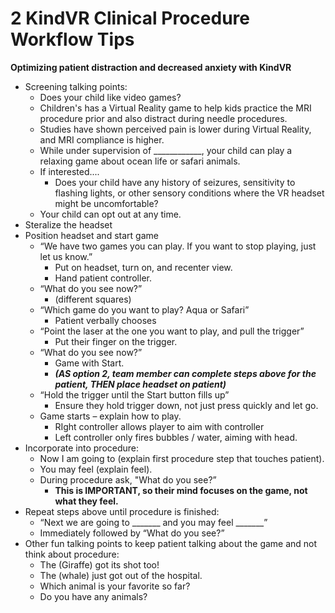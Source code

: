 # 2 KindVR Clinical Procedure Workflow Tips

**Optimizing patient distraction and decreased anxiety with KindVR**

* Screening talking points:
  * Does your child like video games?
  * Children's has a Virtual Reality game to help kids practice the MRI procedure prior and also distract during needle procedures.
  * Studies have shown perceived pain is lower during Virtual Reality, and MRI compliance is higher.
  * While under supervision of \_\_\_\_\_\_\_\_\_\_\_\_, your child can play a relaxing game about ocean life or safari animals.
  * If interested....
    * Does your child have any history of seizures, sensitivity to flashing lights, or other sensory conditions where the VR headset might be uncomfortable?
  * Your child can opt out at any time.
* Steralize the headset
* Position headset and start game
  * “We have two games you can play. If you want to stop playing, just let us know.”
    * Put on headset, turn on, and recenter view.
    * Hand patient controller.
  * “What do you see now?”
    * (different squares)
  * “Which game do you want to play? Aqua or Safari”
    * Patient verbally chooses
  * “Point the laser at the one you want to play, and pull the trigger”
    * Put their finger on the trigger.
  * “What do you see now?”
    * Game with Start.
    * _**(AS option 2, team member can complete steps above for the patient, THEN place headset on patient)**_
  * “Hold the trigger until the Start button fills up”
    * Ensure they hold trigger down, not just press quickly and let go.
  * Game starts – explain how to play.
    * RIght controller allows player to aim with controller
    * Left controller only fires bubbles / water, aiming with head.
* Incorporate into procedure:
  * Now I am going to (explain first procedure step that touches patient).
  * You may feel (explain feel).
  * During procedure ask, "What do you see?”
    * **This is IMPORTANT, so their mind focuses on the game, not what they feel.**
* Repeat steps above until procedure is finished:
  * “Next we are going to \_\_\_\_\_\_\_ and you may feel \_\_\_\_\_\_\_”
  * Immediately followed by “What do you see?”
* Other fun talking points to keep patient talking about the game and not think about procedure:
  * The (Giraffe) got its shot too!
  * The (whale) just got out of the hospital.
  * Which animal is your favorite so far?
  * Do you have any animals?

